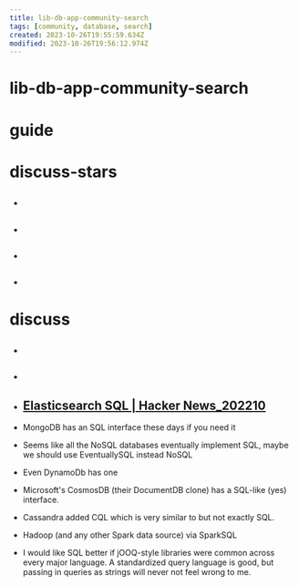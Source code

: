 ```yaml
---
title: lib-db-app-community-search
tags: [community, database, search]
created: 2023-10-26T19:55:59.634Z
modified: 2023-10-26T19:56:12.974Z
---
```


# lib-db-app-community-search

# guide

# discuss-stars
- ## 

- ## 

- ## 

- ## 
# discuss
- ## 

- ## 

- ## [Elasticsearch SQL | Hacker News_202210](https://news.ycombinator.com/item?id=33320477)
- MongoDB has an SQL interface these days if you need it
- Seems like all the NoSQL databases eventually implement SQL, maybe we should use EventuallySQL instead NoSQL
- Even DynamoDb has one
- Microsoft's CosmosDB (their DocumentDB clone) has a SQL-like (yes) interface.
- Cassandra added CQL which is very similar to but not exactly SQL.
- Hadoop (and any other Spark data source) via SparkSQL

- I would like SQL better if jOOQ-style libraries were common across every major language. A standardized query language is good, but passing in queries as strings will never not feel wrong to me.
